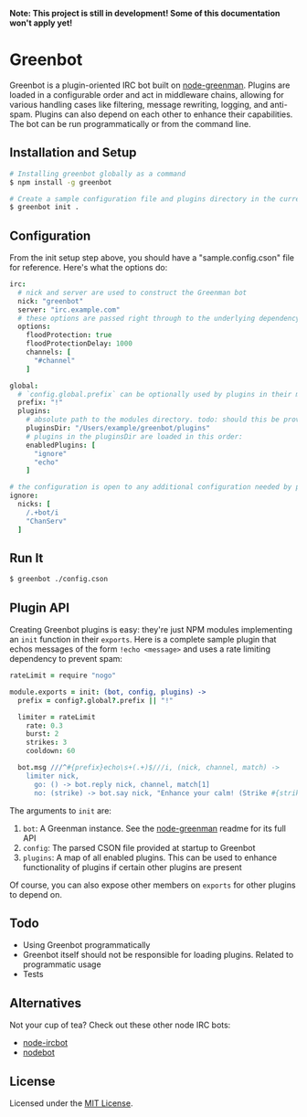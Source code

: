 **Note: This project is still in development! Some of this documentation won't apply yet!**

# Greenbot
Greenbot is a plugin-oriented IRC bot built on [node-greenman](https://github.com/csauve/node-greenman). Plugins are loaded in a configurable order and act in middleware chains, allowing for various handling cases like filtering, message rewriting, logging, and anti-spam. Plugins can also depend on each other to enhance their capabilities. The bot can be run programmatically or from the command line.

## Installation and Setup
```sh
# Installing greenbot globally as a command
$ npm install -g greenbot

# Create a sample configuration file and plugins directory in the current directory
$ greenbot init .
```

## Configuration
From the init setup step above, you should have a "sample.config.cson" file for reference. Here's what the options do:

```coffee
irc:
  # nick and server are used to construct the Greenman bot
  nick: "greenbot"
  server: "irc.example.com"
  # these options are passed right through to the underlying dependency, node-irc, on startup
  options:
    floodProtection: true
    floodProtectionDelay: 1000
    channels: [
      "#channel"
    ]

global:
  # `config.global.prefix` can be optionally used by plugins in their message matching for consistency
  prefix: "!"
  plugins:
    # absolute path to the modules directory. todo: should this be provided as a startup arg instead?
    pluginsDir: "/Users/example/greenbot/plugins"
    # plugins in the pluginsDir are loaded in this order:
    enabledPlugins: [
      "ignore"
      "echo"
    ]

# the configuration is open to any additional configuration needed by plugins
ignore:
  nicks: [
    /.+bot/i
    "ChanServ"
  ]
```

## Run It
```sh
$ greenbot ./config.cson
```

## Plugin API
Creating Greenbot plugins is easy: they're just NPM modules implementing an `init` function in their `exports`. Here is a complete sample plugin that echos messages of the form `!echo <message>` and uses a rate limiting dependency to prevent spam:
```coffee
rateLimit = require "nogo"

module.exports = init: (bot, config, plugins) ->
  prefix = config?.global?.prefix || "!"

  limiter = rateLimit
    rate: 0.3
    burst: 2
    strikes: 3
    cooldown: 60

  bot.msg ///^#{prefix}echo\s+(.+)$///i, (nick, channel, match) ->
    limiter nick,
      go: () -> bot.reply nick, channel, match[1]
      no: (strike) -> bot.say nick, "Enhance your calm! (Strike #{strike} of 3)"
```

The arguments to `init` are:

1. `bot`: A Greenman instance. See the [node-greenman](https://github.com/csauve/node-greenman) readme for its full API
2. `config`: The parsed CSON file provided at startup to Greenbot
3. `plugins`: A map of all enabled plugins. This can be used to enhance functionality of plugins if certain other plugins are present

Of course, you can also expose other members on `exports` for other plugins to depend on.

## Todo
* Using Greenbot programmatically
* Greenbot itself should not be responsible for loading plugins. Related to programmatic usage
* Tests

## Alternatives
Not your cup of tea? Check out these other node IRC bots:
* [node-ircbot](https://github.com/draggor/node-ircbot)
* [nodebot](https://github.com/Ricket/nodebot)

## License
Licensed under the [MIT License](http://opensource.org/licenses/mit-license.php).
